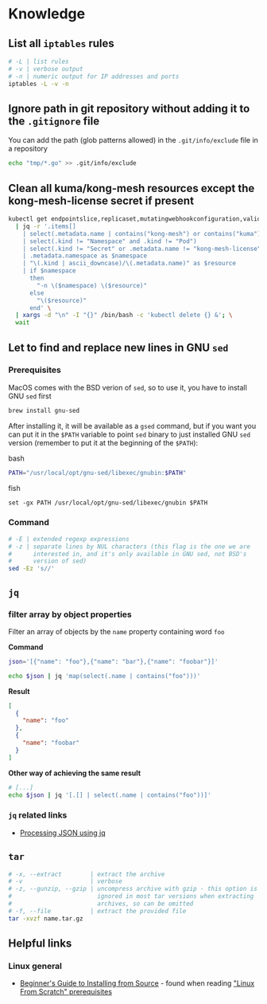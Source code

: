 # Knowledge

## List all `iptables` rules

```sh
# -L | list rules
# -v | verbose output
# -n | numeric output for IP addresses and ports
iptables -L -v -n
```

## Ignore path in git repository without adding it to the `.gitignore` file

You can add the path (glob patterns allowed) in the `.git/info/exclude` file in a repository

```sh
echo "tmp/*.go" >> .git/info/exclude
```

## Clean all kuma/kong-mesh resources except the kong-mesh-license secret if present

```sh
kubectl get endpointslice,replicaset,mutatingwebhookconfiguration,validatingwebhookconfiguration,configmap,secret,crd,svc,clusterrole,clusterrolebinding,role,rolebinding,deploy,serviceaccount,ingress -A -o json \
  | jq -r '.items[]
    | select(.metadata.name | contains("kong-mesh") or contains("kuma")) 
    | select(.kind != "Namespace" and .kind != "Pod")
    | select(.kind != "Secret" or .metadata.name != "kong-mesh-license") 
    | .metadata.namespace as $namespace
    | "\(.kind | ascii_downcase)/\(.metadata.name)" as $resource 
    | if $namespace
      then
        "-n \($namespace) \($resource)"
      else
        "\($resource)"
      end' \
  | xargs -d "\n" -I "{}" /bin/bash -c 'kubectl delete {} &'; \
  wait
```

## Let to find and replace new lines in GNU `sed`

### Prerequisites

MacOS comes with the BSD verion of `sed`, so to use it, you have to install GNU `sed` first

```sh
brew install gnu-sed
```

After installing it, it will be available as a `gsed` command, but if you want you can put it in the `$PATH` variable to point `sed` binary to just installed GNU `sed` version (remember to put it at the beginning of the `$PATH`):

bash

```bash
PATH="/usr/local/opt/gnu-sed/libexec/gnubin:$PATH"
```

fish

```fish
set -gx PATH /usr/local/opt/gnu-sed/libexec/gnubin $PATH
```

### Command

```sh
# -E | extended regexp expressions
# -z | separate lines by NUL characters (this flag is the one we are
#      interested in, and it's only available in GNU sed, not BSD's 
#      version of sed)
sed -Ez 's//'
```

## `jq`

### filter array by object properties

Filter an array of objects by the `name` property containing word `foo`

**Command**

```sh
json='[{"name": "foo"},{"name": "bar"},{"name": "foobar"}]'

echo $json | jq 'map(select(.name | contains("foo")))'
```

**Result**

```json
[
  {
    "name": "foo"
  },
  {
    "name": "foobar"
  }
]
```

**Other way of achieving the same result**

```sh
# [...]
echo $json | jq '[.[] | select(.name | contains("foo"))]'
```

### `jq` related links

* [Processing JSON using jq](https://gist.github.com/olih/f7437fb6962fb3ee9fe95bda8d2c8fa4)

## `tar`

```sh
# -x, --extract        | extract the archive
# -v                   | verbose
# -z, --gunzip, --gzip | uncompress archive with gzip - this option is
#                        ignored in most tar versions when extracting
#                        archives, so can be omitted
# -f, --file           | extract the provided file
tar -xvzf name.tar.gz
```

## Helpful links

### Linux general

* [Beginner's Guide to Installing from Source](https://moi.vonos.net/linux/beginners-installing-from-source/) - found when reading ["Linux From Scratch" prerequisites](https://www.linuxfromscratch.org/lfs/view/stable-systemd/prologue/prerequisites.html)
